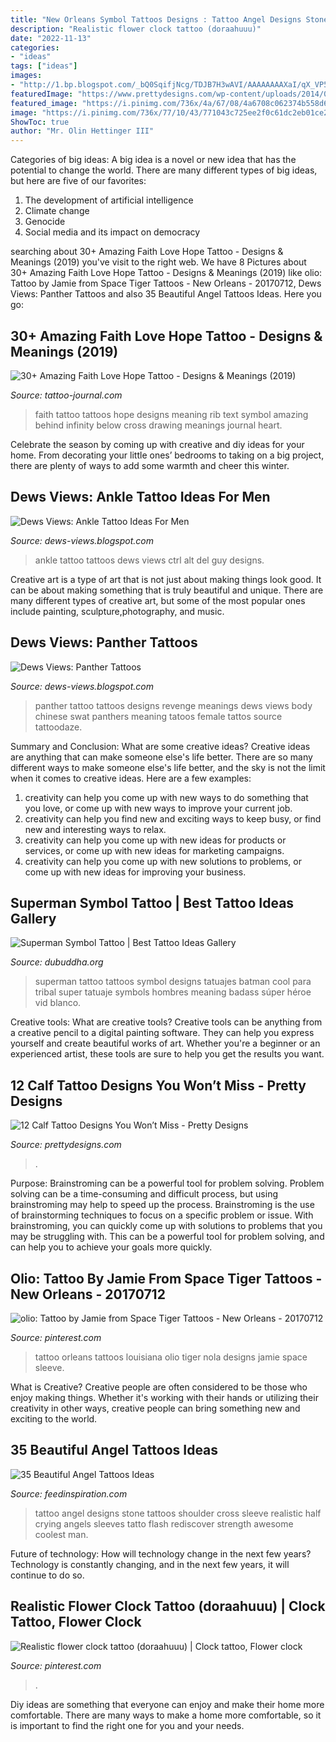 ```yaml
---
title: "New Orleans Symbol Tattoos Designs : Tattoo Angel Designs Stone Tattoos Shoulder Cross Sleeve Realistic Half Crying Angels Sleeves Tatto Flash Rediscover Strength Awesome Coolest Man"
description: "Realistic flower clock tattoo (doraahuuu)"
date: "2022-11-13"
categories:
- "ideas"
tags: ["ideas"]
images:
- "http://1.bp.blogspot.com/_bQ0SqifjNcg/TDJB7H3wAVI/AAAAAAAAXaI/qX_VP5A3DZI/s1600/ankle-tattoos-men-3.jpg"
featuredImage: "https://www.prettydesigns.com/wp-content/uploads/2014/09/Skull-and-Owl-Tattoo.jpg"
featured_image: "https://i.pinimg.com/736x/4a/67/08/4a6708c062374b558d6fea7ebf7fb54f.jpg"
image: "https://i.pinimg.com/736x/77/10/43/771043c725ee2f0c61dc2eb01ce28838.jpg"
ShowToc: true
author: "Mr. Olin Hettinger III"
---
```



Categories of big ideas:
A big idea is a novel or new idea that has the potential to change the world. There are many different types of big ideas, but here are five of our favorites: 
1. The development of artificial intelligence 
2. Climate change 
3. Genocide 
4. Social media and its impact on democracy 

	

		
searching about 30+ Amazing Faith Love Hope Tattoo - Designs &amp; Meanings (2019) you've visit to the right web. We have 8 Pictures about 30+ Amazing Faith Love Hope Tattoo - Designs &amp; Meanings (2019) like olio: Tattoo by Jamie from Space Tiger Tattoos - New Orleans - 20170712, Dews Views: Panther Tattoos and also 35 Beautiful Angel Tattoos Ideas. Here you go:
		
    
## 30+ Amazing Faith Love Hope Tattoo - Designs &amp; Meanings (2019)

<img loading=lazy src="https://tattoo-journal.com/wp-content/uploads/2015/08/faith-tattoo-30-650x650.jpg" onerror="this.onerror=null;this.src='https://tse3.mm.bing.net/th?id=OIP.0I9dMCPZnfP2cgF6jHxkoAHaHa&amp;pid=15.1';" alt="30+ Amazing Faith Love Hope Tattoo - Designs &amp; Meanings (2019)">

_Source: tattoo-journal.com_

>faith tattoo tattoos hope designs meaning rib text symbol amazing behind infinity below cross drawing meanings journal heart. 

	

Celebrate the season by coming up with creative and diy ideas for your home. From decorating your little ones’ bedrooms to taking on a big project, there are plenty of ways to add some warmth and cheer this winter.

    
## Dews Views: Ankle Tattoo Ideas For Men

<img loading=lazy src="http://1.bp.blogspot.com/_bQ0SqifjNcg/TDJB7H3wAVI/AAAAAAAAXaI/qX_VP5A3DZI/s1600/ankle-tattoos-men-3.jpg" onerror="this.onerror=null;this.src='https://tse3.mm.bing.net/th?id=OIP.KUaSYXzSm6BBmX9qz_epmwHaJ2&amp;pid=15.1';" alt="Dews Views: Ankle Tattoo Ideas For Men">

_Source: dews-views.blogspot.com_

>ankle tattoo tattoos dews views ctrl alt del guy designs. 

	

Creative art is a type of art that is not just about making things look good. It can be about making something that is truly beautiful and unique. There are many different types of creative art, but some of the most popular ones include painting, sculpture,photography, and music.

    
## Dews Views: Panther Tattoos

<img loading=lazy src="http://1.bp.blogspot.com/_bQ0SqifjNcg/TCO1SXOmmqI/AAAAAAAAWsI/R1lMV6-A7qI/s1600/panther-tattoo-5.jpg" onerror="this.onerror=null;this.src='https://tse4.mm.bing.net/th?id=OIP.JAsXknd0K5AkO48UjxSEqQHaJ3&amp;pid=15.1';" alt="Dews Views: Panther Tattoos">

_Source: dews-views.blogspot.com_

>panther tattoo tattoos designs revenge meanings dews views body chinese swat panthers meaning tatoos female tattos source tattoodaze. 

	

Summary and Conclusion: What are some creative ideas?
Creative ideas are anything that can make someone else's life better. There are so many different ways to make someone else's life better, and the sky is not the limit when it comes to creative ideas. Here are a few examples: 
1) creativity can help you come up with new ways to do something that you love, or come up with new ways to improve your current job. 
2) creativity can help you find new and exciting ways to keep busy, or find new and interesting ways to relax. 
3) creativity can help you come up with new ideas for products or services, or come up with new ideas for marketing campaigns. 
4) creativity can help you come up with new solutions to problems, or come up with new ideas for improving your business.

    
## Superman Symbol Tattoo | Best Tattoo Ideas Gallery

<img loading=lazy src="http://www.dubuddha.org/wp-content/uploads/2016/02/Superman-Symbol-Tattoo-by-Vid-Blanco.jpg" onerror="this.onerror=null;this.src='https://tse1.mm.bing.net/th?id=OIP.VjoovYOS-BPo6kTPSE3kwgHaHa&amp;pid=15.1';" alt="Superman Symbol Tattoo | Best Tattoo Ideas Gallery">

_Source: dubuddha.org_

>superman tattoo tattoos symbol designs tatuajes batman cool para tribal super tatuaje symbols hombres meaning badass súper héroe vid blanco. 

	

Creative tools: What are creative tools?
Creative tools can be anything from a creative pencil to a digital painting software. They can help you express yourself and create beautiful works of art. Whether you're a beginner or an experienced artist, these tools are sure to help you get the results you want.

    
## 12 Calf Tattoo Designs You Won’t Miss - Pretty Designs

<img loading=lazy src="https://www.prettydesigns.com/wp-content/uploads/2014/09/Skull-and-Owl-Tattoo.jpg" onerror="this.onerror=null;this.src='https://tse2.mm.bing.net/th?id=OIP.i8J4pYmjaJ_IDvQUxdUl5wHaNJ&amp;pid=15.1';" alt="12 Calf Tattoo Designs You Won’t Miss - Pretty Designs">

_Source: prettydesigns.com_

>. 

	

Purpose: Brainstroming can be a powerful tool for problem solving.
Problem solving can be a time-consuming and difficult process, but using brainstroming may help to speed up the process. Brainstroming is the use of brainstorming techniques to focus on a specific problem or issue. With brainstroming, you can quickly come up with solutions to problems that you may be struggling with. This can be a powerful tool for problem solving, and can help you to achieve your goals more quickly.

    
## Olio: Tattoo By Jamie From Space Tiger Tattoos - New Orleans - 20170712

<img loading=lazy src="https://i.pinimg.com/736x/77/10/43/771043c725ee2f0c61dc2eb01ce28838.jpg" onerror="this.onerror=null;this.src='https://tse4.mm.bing.net/th?id=OIP.FWXboVVeMMAgWO0m8C9vPQHaHc&amp;pid=15.1';" alt="olio: Tattoo by Jamie from Space Tiger Tattoos - New Orleans - 20170712">

_Source: pinterest.com_

>tattoo orleans tattoos louisiana olio tiger nola designs jamie space sleeve. 

	

What is Creative?
Creative people are often considered to be those who enjoy making things. Whether it's working with their hands or utilizing their creativity in other ways, creative people can bring something new and exciting to the world.

    
## 35 Beautiful Angel Tattoos Ideas

<img loading=lazy src="http://feedinspiration.com/wp-content/uploads/2015/06/Realistic-Angel-Tattoo-Ideas_Realistic-Angel-Tattoo-Ideas.jpg" onerror="this.onerror=null;this.src='https://tse3.mm.bing.net/th?id=OIP.SUy5fQFvqhqI9_whDIxRmQHaLH&amp;pid=15.1';" alt="35 Beautiful Angel Tattoos Ideas">

_Source: feedinspiration.com_

>tattoo angel designs stone tattoos shoulder cross sleeve realistic half crying angels sleeves tatto flash rediscover strength awesome coolest man. 

	

Future of technology: How will technology change in the next few years?
Technology is constantly changing, and in the next few years, it will continue to do so.

    
## Realistic Flower Clock Tattoo (doraahuuu) | Clock Tattoo, Flower Clock

<img loading=lazy src="https://i.pinimg.com/736x/4a/67/08/4a6708c062374b558d6fea7ebf7fb54f.jpg" onerror="this.onerror=null;this.src='https://tse1.mm.bing.net/th?id=OIP.P8FuXTvt5TOnO8Qj2u44CAHaJ3&amp;pid=15.1';" alt="Realistic flower clock tattoo (doraahuuu) | Clock tattoo, Flower clock">

_Source: pinterest.com_

>. 

	

Diy ideas are something that everyone can enjoy and make their home more comfortable. There are many ways to make a home more comfortable, so it is important to find the right one for you and your needs.

